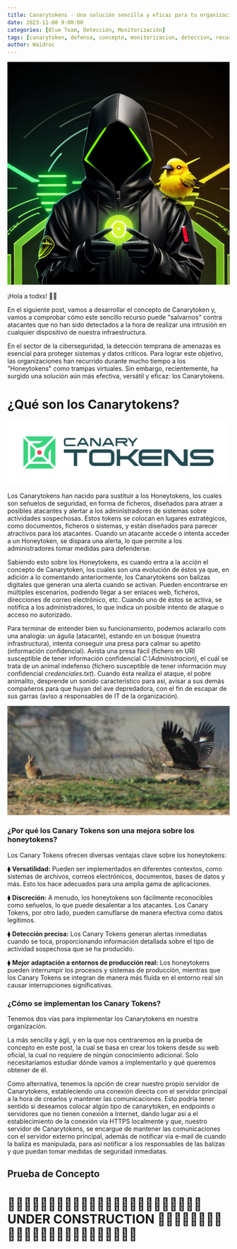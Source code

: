 ```yaml
---
title: Canarytokens - Una solución sencilla y eficaz para tu organización.
date: 2023-11-08 9:00:00
categories: [Blue Team, Detección, Monitorización]
tags: [canarytoken, defensa, concepto, monitorizacion, deteccion, recurso, herramienta, tutorial, honeypot]    
author: Waidroc
---
```


![TITULO!](/assets/img/2023-11-08/ct_titulo.png)


¡Hola a todxs!  👋🏻 

En el siguiente post, vamos a desarrollar el concepto de Canarytoken y, vamos a comprobar cómo este sencillo recurso puede "salvarnos" contra atacantes que no han sido detectados a la hora de realizar una intrusión en cualquier dispositivo de nuestra infraestructura.

En el sector de la ciberseguridad, la detección temprana de amenazas es esencial para proteger sistemas y datos críticos. Para lograr este objetivo, las organizaciones han recurrido durante mucho tiempo a los "Honeytokens" como trampas virtuales. Sin embargo, recientemente, ha surgido una solución aún más efectiva, versátil y eficaz: los Canarytokens.

# ¿Qué son los Canarytokens?

![CANARYTOKENS!](/assets/img/2023-11-08/Canarytokens-Logo-01.png)

Los Canarytokens han nacido para sustituir a los Honeytokens, los cuales son señuelos de seguridad, en forma de ficheros, diseñados para atraer a posibles atacantes y alertar a los administradores de sistemas sobre actividades sospechosas. Estos tokens se colocan en lugares estratégicos, como documentos, ficheros o sistemas, y están diseñados para parecer atractivos para los atacantes. Cuando un atacante accede o intenta acceder a un Honeytoken, se dispara una alerta, lo que permite a los administradores tomar medidas para defenderse.

Sabiendo esto sobre los Honeytokens, es cuando entra a la acción el concepto de Canarytoken, los cuales son una evolución de éstos ya que, en adición a lo comentando anteriormente, los Canarytokens son balizas digitales que generan una alerta cuando se activan. Pueden encontrarse en múltiples escenarios, podiendo llegar a  ser enlaces web, ficheros, direcciones de correo electrónico, etc. Cuando uno de éstos se activa, se notifica a los administradores, lo que indica un posible intento de ataque o acceso no autorizado. 

Para terminar de entender bien su funcionamiento, podemos aclararlo com una analogía: un águila (atacante), estando en un bosque (nuestra infrastructura), intenta conseguir una presa para calmar su apetito (información confidencial). Avista una presa fácil (fichero en URI susceptible de tener información confidencial *C:\Administracion*), el cuál se trata de un animal indefenso (fichero susceptible de tener información muy confidencial *credenciales.txt*). Cuando ésta realiza el ataque, el pobre animalito, desprende un sonido característico para así, avisar a sus demás compañeros para que huyan del ave depredadora, con el fin de escapar de sus garras (aviso a responsables de IT de la organización).

![ANALOGÍA!](/assets/img/2023-11-08/analogia.jpeg)


### ¿Por qué los Canary Tokens son una mejora sobre los honeytokens?

Los Canary Tokens ofrecen diversas ventajas clave sobre los honeytokens:

⧫ **Versatilidad:** Pueden ser implementados en diferentes contextos, como sistemas de archivos, correos electrónicos, documentos, bases de datos y más. Esto los hace adecuados para una amplia gama de aplicaciones.

⧫ **Discreción:** A menudo, los honeytokens son fácilmente reconocibles como señuelos, lo que puede desalentar a los atacantes. Los Canary Tokens, por otro lado, pueden camuflarse de manera efectiva como datos legítimos.

⧫ **Detección precisa:** Los Canary Tokens generan alertas inmediatas cuando se toca, proporcionando información detallada sobre el tipo de actividad sospechosa que se ha producido.

⧫ **Mejor adaptación a entornos de producción real:** Los honeytokens pueden interrumpir los procesos y sistemas de producción, mientras que los Canary Tokens se integran de manera más fluida en el entorno real sin causar interrupciones significativas.

### ¿Cómo se implementan los Canary Tokens?

Tenemos dos vías para implementar los Canarytokens en nuestra organización.

La más sencilla y ágil, y en la que nos centraremos en la prueba de concepto en este post, la cual se basa en crear los tokens desde su web oficial, la cual no requiere de ningún conocimiento adicional. Solo necesitaríamos estudiar dónde vamos a implementarlo y qué queremos obtener de él.

Como alternativa, tenemos la opción de crear nuestro propio servidor de Canarytokens, estableciendo una conexión directa con el servidor principal a la hora de crearlos y mantener las comunicaciones. Esto podría tener sentido si deseamos colocar algún tipo de canarytoken, en endpoints o servidores que no tienen conexión a Internet, dando lugar así a el establecimiento de la conexión vía HTTPS localmente y que, nuestro servidor de Canarytokens, se encargue de mantener las comunicaciones con el servidor externo principal, además de notificar vía e-mail de cuando la baliza es manipulada, para así notificar a los responsables de las balizas y que puedan tomar medidas de seguridad inmediatas.


## Prueba de Concepto












<h1>🚧🚧🚧🚧🚧🚧🚧🚧🚧🚧🚧🚧🚧🚧🚧🚧🚧🚧🚧🚧🚧🚧🚧🚧     UNDER CONSTRUCTION     🚧🚧🚧🚧🚧🚧🚧🚧🚧🚧🚧🚧🚧🚧🚧🚧🚧🚧🚧🚧🚧🚧🚧🚧</h1>  
